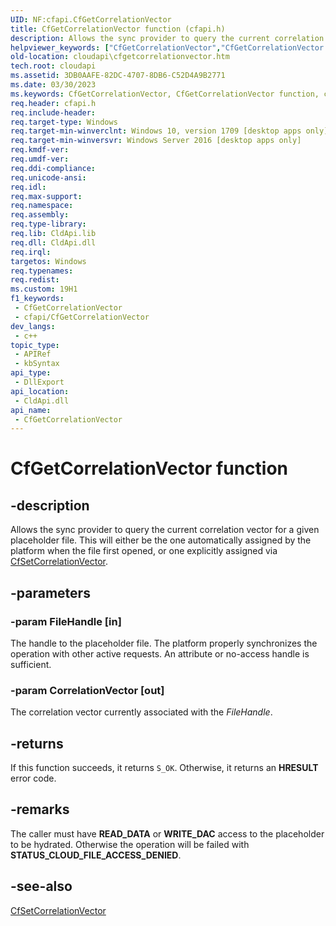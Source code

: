 ```yaml
---
UID: NF:cfapi.CfGetCorrelationVector
title: CfGetCorrelationVector function (cfapi.h)
description: Allows the sync provider to query the current correlation vector for a given placeholder file.
helpviewer_keywords: ["CfGetCorrelationVector","CfGetCorrelationVector function","cfapi/CfGetCorrelationVector","cloudApi.cfgetcorrelationvector"]
old-location: cloudapi\cfgetcorrelationvector.htm
tech.root: cloudapi
ms.assetid: 3DB0AAFE-82DC-4707-8DB6-C52D4A9B2771
ms.date: 03/30/2023
ms.keywords: CfGetCorrelationVector, CfGetCorrelationVector function, cfapi/CfGetCorrelationVector, cloudApi.cfgetcorrelationvector
req.header: cfapi.h
req.include-header: 
req.target-type: Windows
req.target-min-winverclnt: Windows 10, version 1709 [desktop apps only]
req.target-min-winversvr: Windows Server 2016 [desktop apps only]
req.kmdf-ver: 
req.umdf-ver: 
req.ddi-compliance: 
req.unicode-ansi: 
req.idl: 
req.max-support: 
req.namespace: 
req.assembly: 
req.type-library: 
req.lib: CldApi.lib
req.dll: CldApi.dll
req.irql: 
targetos: Windows
req.typenames: 
req.redist: 
ms.custom: 19H1
f1_keywords:
 - CfGetCorrelationVector
 - cfapi/CfGetCorrelationVector
dev_langs:
 - c++
topic_type:
 - APIRef
 - kbSyntax
api_type:
 - DllExport
api_location:
 - CldApi.dll
api_name:
 - CfGetCorrelationVector
---
```


# CfGetCorrelationVector function

## -description

Allows the sync provider to query the current correlation vector for a given placeholder file. This will either be the one automatically assigned by the platform when the file first opened, or one explicitly assigned via [CfSetCorrelationVector](nf-cfapi-cfsetcorrelationvector.md).

## -parameters

### -param FileHandle [in]

The handle to the placeholder file. The platform properly synchronizes the operation with other active requests. An attribute or no-access handle is sufficient.

### -param CorrelationVector [out]

The correlation vector currently associated with the *FileHandle*.

## -returns

If this function succeeds, it returns `S_OK`. Otherwise, it returns an **HRESULT** error code.

## -remarks

The caller must have **READ_DATA** or **WRITE_DAC** access to the placeholder to be hydrated. Otherwise the operation will be failed with **STATUS_CLOUD_FILE_ACCESS_DENIED**.

## -see-also

[CfSetCorrelationVector](nf-cfapi-cfsetcorrelationvector.md)
